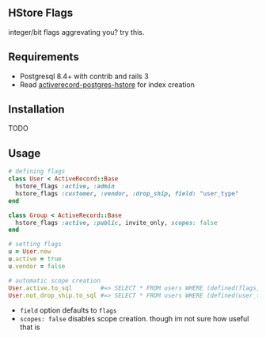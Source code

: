 HStore Flags
------------

integer/bit flags aggrevating you? try this.

Requirements
------------

* Postgresql 8.4+ with contrib and rails 3
* Read [activerecord-postgres-hstore](https://raw.github.com/engageis/activerecord-postgres-hstore) for index creation

Installation
------------

TODO

Usage
-----

```ruby
# defining flags
class User < ActiveRecord::Base
  hstore_flags :active, :admin
  hstore_flags :customer, :vendor, :drop_ship, field: "user_type"
end

class Group < ActiveRecord::Base
  hstore_flags :active, :public, invite_only, scopes: false
end

# setting flags
u = User.new
u.active = true
u.vendor = false

# automatic scope creation
User.active.to_sql        #=> SELECT * FROM users WHERE (defined(flags, 'active') IS TRUE)
User.not_drop_ship.to_sql #=> SELECT * FROM users WHERE (defined(user_type, 'drop_ship') IS NOT TRUE)
```

* `field` option defaults to `flags`
* `scopes: false` disables scope creation. though im not sure how useful that is
